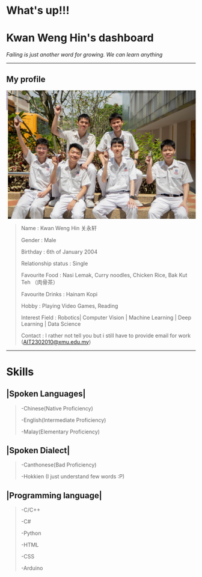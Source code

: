 # What's up!!!
# Kwan Weng Hin's dashboard
*Failing is just another word for growing. We can learn anything*

-----------------------------------------------------
## My profile
 <img decoding="async" align="center" src="images/campusLifePic2.png">

> Name                : Kwan Weng Hin 关永轩
>
> Gender              : Male
>
> Birthday            : 6th of January 2004
>
> Relationship status : Single
>
>Favourite Food       : Nasi Lemak, Curry noodles, Chicken Rice, Bak Kut Teh （肉骨茶）
>
>Favourite Drinks     : Hainam Kopi
>
>Hobby                : Playing Video Games, Reading 
>
>Interest Field       : Robotics| Computer Vision | Machine Learning | Deep Learning | Data Science
>
>Contact              : I rather not tell you but i still have to provide email for work (AIT2302010@xmu.edu.my)

-----------------------------------------------------

# Skills

 ## |Spoken Languages|
 >
 >-Chinese(Native Proficiency)
 >
 >-English(Intermediate Proficiency)
 >
 >-Malay(Elementary Proficiency)

 ## |Spoken Dialect|
 >
 >-Canthonese(Bad Proficiency)
 >
 >-Hokkien (I just understand few words :P)

 ## |Programming language|
 >
 >-C/C++
 >
 >-C#
 >
 >-Python
 >
 >-HTML
 >
 >-CSS
 >
 >-Arduino


